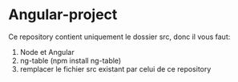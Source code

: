 # Angular-project

Ce repository contient uniquement le dossier src, donc il vous faut:
1) Node et Angular
2) ng-table (npm install ng-table)
3) remplacer le fichier src existant par celui de ce repository
